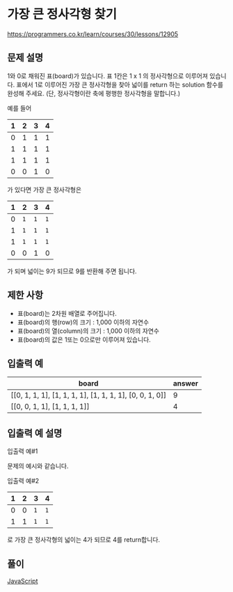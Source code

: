 # 가장 큰 정사각형 찾기

https://programmers.co.kr/learn/courses/30/lessons/12905

## 문제 설명

1와 0로 채워진 표(board)가 있습니다. 표 1칸은 1 x 1 의 정사각형으로 이루어져 있습니다. 표에서 1로 이루어진 가장 큰 정사각형을 찾아 넓이를 return 하는 solution 함수를 완성해 주세요. (단, 정사각형이란 축에 평행한 정사각형을 말합니다.)

예를 들어

| 1   | 2   | 3   | 4   |
| --- | --- | --- | --- |
| 0   | 1   | 1   | 1   |
| 1   | 1   | 1   | 1   |
| 1   | 1   | 1   | 1   |
| 0   | 0   | 1   | 0   |

가 있다면 가장 큰 정사각형은

| 1   | 2   | 3   | 4   |
| --- | --- | --- | --- |
| 0   | `1` | `1` | `1` |
| 1   | `1` | `1` | `1` |
| 1   | `1` | `1` | `1` |
| 0   | 0   | 1   | 0   |

가 되며 넓이는 9가 되므로 9를 반환해 주면 됩니다.

## 제한 사항

* 표(board)는 2차원 배열로 주어집니다.
* 표(board)의 행(row)의 크기 : 1,000 이하의 자연수
* 표(board)의 열(column)의 크기 : 1,000 이하의 자연수
* 표(board)의 값은 1또는 0으로만 이루어져 있습니다.

## 입출력 예

| board                                                    | answer |
| -------------------------------------------------------- | ------ |
| [[0, 1, 1, 1], [1, 1, 1, 1], [1, 1, 1, 1], [0, 0, 1, 0]] | 9      |
| [[0, 0, 1, 1], [1, 1, 1, 1]]                             | 4      |

## 입출력 예 설명

입출력 예#1

문제의 예시와 같습니다.

입출력 예#2

| 1   | 2   | 3   | 4   |
| --- | --- | --- | --- |
| 0   | 0   | `1` | `1` |
| 1   | 1   | `1` | `1` |

로 가장 큰 정사각형의 넓이는 4가 되므로 4를 return합니다.

## 풀이

[JavaScript](./FindLargestSquare.js)